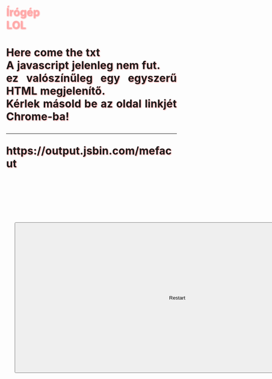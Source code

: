 <!DOCTYPE html>
<html oncontextmenu="return false">
<head>
<meta name="description" content="Írógép">
  <meta charset="MSZ_7795.3">
  <meta name="viewport" content="width=device-width">
  <title>Írógép</title>
  <style>
  h1{
  word-wrap: break-word;
  line-heigh:.9;
  displa:inline;
  font-siz:4vw;
  width:90%;
  margin-left:5%;
  text-align:justify;
  text-shadow:1px 1px 3px #f007;
  letter-spacing:.25px;
  word-spacing:1px;
}
p{
  height:1.5rem;
  font-size:1.3rem;
  padding:0;
  margin:0;
  color:red;
}
button{
  width:90vw;
  margin-left:5vw;
  height:10vh;
  margin-top:3vh;
}
a{
  pointer-events:none;
  opacity:0;
}
body{
  user-select:none;
}
  </style>
  <script>
  function writing(){
  txt = 'ez egy string amely hosszú lesz egyszer, vagy annál is hosszabb ha olyanra írod =D <br> A három medve <br>Egyszer egy leányka elment hazulról az erdőre. Eltévedt az erdőn, s keresni kezdte az utat hazafelé. Nem találta, de egyszer csak elérkezett egy házikóhoz.Az ajtó nyitva volt, benéz az ajtón, látja, hogy senki sincs a házikóban, s bemegy.Három medve lakott ebben a házikóban. Egyik volt az apa, Mihail Ivanics, nagy volt és borzas. Másik volt az anya. Ez kisebb volt. Nasztaszja Petrovna volt a neve. Kis medvebocs volt a harmadik, úgy hívták: Misutka.A mackók nem voltak otthon, elmentek sétálni az erdőre.Két szobája volt a házikónak. A leányka bement az első szobába, s három tányért látott az asztalon, leves volt bennük. Az első tányér nagy volt, Mihail Ivanics tányérja, a másik, a kisebb, Nasztaszja Petrovnáé, a harmadik, kis kék tányérka, a Misutkáé. Mindegyik tányér mellett kanál is volt: egy nagy, egy közepes, meg egy kicsi.A leányka kezébe vette a nagy kanalat, kanalazott vele a nagy tányérból, azután fogta a közepes kanalat, kanalazott vele a közepesből, azután fogta a kis kanalat, kanalazott vele a kicsi kék tányérból. Misutka levese esett a legjobban neki.A leányka szeretett volna leülni, s három széket látott az asztal körül: egy nagyot, a Mihail Ivanicsét, egy kisebbet, a Nasztaszja Petrovnáét, s egy harmadikat, egészen kicsit, kék párnácskával, a Misutkáét.Felmászott a nagy székre, de leesett róla; azután ráült a középső székre, de kényelmetlen volt neki, azután ráült a kicsi székre és elnevette magát - olyan jólesett az ülés rajta.Térdére vette a kék kistányért és enni kezdett. Megette mind a levest és elkezdett a széken himbálódzni.A kis szék eltört, s a leányka leesett a földre. Felkelt, felemelte a kis széket s bement a másik szobába. Ott három ágyat látott; az egyik nagy volt: Mihail Ivanics ágya, a másik közepes: Nasztaszja Petrovnáé, a harmadik - Misutkáé.A leányka belefeküdt a nagy ágyba - túlságosan tágas volt neki; belefeküdt a közepesbe - túlságosan magas volt neki; belefeküdt a kis ágyba - beleillett, mintha neki szabták volna, s el is aludt benne.Hazajöttek a medvék nagy éhesen; s hozzá akartak látni az ebédhez.A nagy medve vette a tányérját, belenézett, s elbődült rettenetes hangon: - Ki evett az én tányéromból?Nasztaszja Petrovna megnézte a tányérját, s elordította magát, ha nem is olyan dörgő hangon: - Ki evett az én tányéromból?Misutka pedig meglátta az üres tányért, s így sipítozott cérnahangon: - Ki evett az én tányéromból, és ki ette meg egy cseppig a levesemet?Mihail Ivanics ránézett a székére, s elordította magát rettenetes hangon: - Ki ülhetett a székemen, s ki mozdíthatta el a helyéről?Nasztaszja Petrovna ránézett a székére, s elordította magát, ha nem is olyan dörgő hangon: - Ki ülhetett a székemen, s ki mozdíthatta el a helyéről?Misutka ránézett az eltört kicsi székre, s ezt sipította: - Ki ülhetett a székemen, s ki törhette el a lábát?Aztán bementek a másik szobába.- Ki feküdt az ágyamon, s ki gyűrte össze? - bőgte Mihail Ivanics rettenetes hangon.- Ki feküdt az ágyamon, s ki gyűrte össze? - bőgte Nasztaszja Petrovna, ha nem is olyan dörgő hangon.Misutka pedig odatolta a kicsi széket az ágyhoz, felmászott az ágyába, s ezt sipította cérna-hangon:- Ki feküdt bele az ágyamba?S egyszerre meglátta a leánykát s olyat visított, mintha a húsába hasítottak volna.- Itt van! Fogják meg! Fogják meg! Ajajaj! Fogják meg!És meg akarta harapni a kislányt.A leányka kinyitotta szemét, megpillantotta a medvéket s az ablakhoz rohant.Nyitva volt az ablak, a leányka kiugrott rajta és elmenekült. A medvék pedig nem érték utol.';
  len = txt.length;
  tomb =[];
  lenTime = -1;
  function timing(){
    if(tomb.length<=len){
      setTimeout(function() { timing() ; },10);
      tomb.push(txt.charAt(lenTime));
      newStr = tomb.join('');
    document.getElementById('txt2').innerHTML=newStr;
      lenTime++;
    }
  }
  timing();
}
writing();


function re(){
  if(lenTime!=len){
    tomb = [];
    newStr = '';
    writing();
  }
  else if(lenTime==len){
    writing();
  }
}

function fontSizeByScreenWidthOrHeight(){
  var sw = screen.width;
  var sh = screen.height;
  var body = document.getElementsByTagName('BODY')[0];
  if(sw>sh){
    //body.style.fontSize='calc((1vh + 1vw) * .8)';
    body.style.fontSize='2vh';
    body.style.background='#00f1';
  }
  else if(sw<sh){
    //body.style.fontSize='calc((1vh + 1vw) * .8)';
    body.style.fontSize='2vw';
    body.style.background='#f001';
  }
  setTimeout(function() { fontSizeByScreenWidthOrHeight() ; },10);
}
fontSizeByScreenWidthOrHeight();
  </script>
</head>
<body>
<h1 style="color:#faa;" id="txt">Írógép<br>LOL</h1>
  <h1 onclick="background='red'" id="txt2">Here come the txt<br>A javascript jelenleg nem fut. <br>ez valószínűleg egy egyszerű HTML megjelenítő. <br>Kérlek másold be az oldal linkjét Chrome-ba!<hr>https://output.jsbin.com/mefacut</h1>
  <button onclick="re()" type="button">Restart</button>
</body>
</html>


